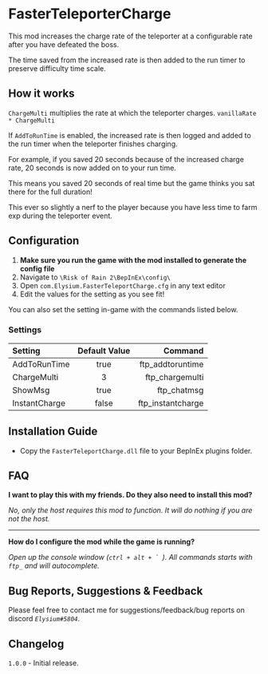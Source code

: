 # FasterTeleporterCharge

This mod increases the charge rate of the teleporter at a configurable rate after you have defeated the boss.

The time saved from the increased rate is then added to the run timer to preserve difficulty time scale.

## How it works

`ChargeMulti` multiplies the rate at which the teleporter charges. `vanillaRate * ChargeMulti`

If `AddToRunTime` is enabled, the increased rate is then logged and added to the run timer when the teleporter finishes charging.

For example, if you saved 20 seconds because of the increased charge rate, 20 seconds is now added on to your run time.

This means you saved 20 seconds of real time but the game thinks you sat there for the full duration!

This ever so slightly a nerf to the player because you have less time to farm exp during the teleporter event.

## Configuration
1. **Make sure you run the game with the mod installed to generate the config file**
2. Navigate to `\Risk of Rain 2\BepInEx\config\`
3. Open `com.Elysium.FasterTeleportCharge.cfg` in any text editor
4. Edit the values for the setting as you see fit!

You can also set the setting in-game with the commands listed below.

### Settings
| Setting                    | Default Value |                    Command |
| :------------------------- | :-----------: | -------------------------: |
| AddToRunTime               |          true |           ftp_addtoruntime |
| ChargeMulti                |             3 |            ftp_chargemulti |
| ShowMsg                    |          true |                ftp_chatmsg |
| InstantCharge              |         false |          ftp_instantcharge |


## Installation Guide

- Copy the `FasterTeleportCharge.dll` file to your BepInEx plugins folder.


## FAQ

**I want to play this with my friends. Do they also need to install this mod?**

*No, only the host requires this mod to function. It will do nothing if you are not the host.*

---

**How do I configure the mod while the game is running?**

*Open up the console window (``ctrl + alt + ` ``). All commands starts with `ftp_` and will autocomplete.*


## Bug Reports, Suggestions & Feedback

Please feel free to contact me for suggestions/feedback/bug reports on discord *`Elysium#5804`*.

## Changelog

`1.0.0` - Initial release.

